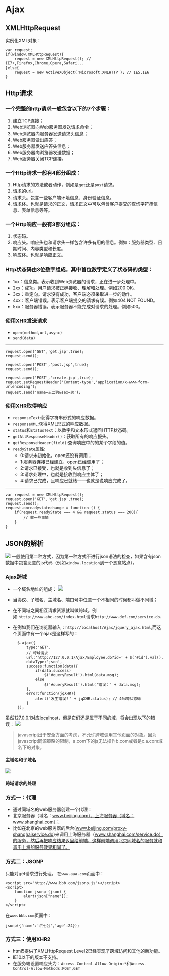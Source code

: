 # Ajax #

## XMLHttpRequest ##

实例化XML对象：

	var request;
	if(window.XMLHttpRequest){
		request = new XMLHttpRequest(); // IE7+,Firefox,Chrome,Opera,Safari...
	}else{
		request = new ActiveXObject('Microsoft.XMLHTTP'); // IE5,IE6
	}

## Http请求 ##
### 一个完整的http请求一般包含以下的7个步骤： ###

1. 建立TCP连接；
2. Web浏览器向Web服务器发送请求命令；
3. Web浏览器向服务器发送请求头信息；
4. Web服务器做出应答；
5. Web服务器发送应答头信息；
6. Web服务器向浏览器发送数据；
7. Web服务器关闭TCP连接。

### 一个Http请求一般有4部分组成： ###

1. Http请求的方法或者动作，例如是`get`还是`post`请求。
2. 请求的url。
3. 请求头。包含一些客户端环境信息、身份验证信息。
4. 请求体。也就是请求的正文，请求正文中可以包含客户提交的查询字符串信息、表单信息等等。

### 一个Http响应一般有3部分组成： ###

1. 状态码。
2. 响应头。响应头也和请求头一样包含许多有用的信息。例如：服务器类型、日期时间、内容类型和长度。
3. 响应体。也就是响应正文。

### Http状态码由3位数字组成，其中首位数字定义了状态码的类型： ###

- 1xx：信息类。表示收到Web浏览器的请求，正在进一步处理中。
- 2xx：成功。用户请求被正确接收、理解和处理。例如200 OK。
- 3xx：重定向。请求没有成功，客户端必须采取进一步的动作。
- 4xx：客户端错误。表示客户端提交的请求有误。例如404 NOT FOUND。
- 5xx：服务器错误。表示服务器不能完成对请求的处理。例如500。

### 使用XHR发送请求 ###
- `open(method,url,async)`
- `send(data)`

----------

	request.open('GET','get.jsp',true);
	request.send();
	
	request.open('POST','post.jsp',true);
	request.send();
	
	request.open('POST','create.jsp',true);
	request.setRequestHeader('Content-type','application/x-www-form-urlencoding');
	request.send('name=王二狗&sex=男'); 

### 使用XHR取得响应 ###
- `responseText`:获得字符串形式的响应数据。
- `responseXML`:获得XML形式的响应数据。
- `status`和`statusText`：以数字和文本形式返回HTTP状态码。
- `getAllResponseHeader()`：获取所有的响应报头。
- `getResponseHeader(field)`:查询响应中的的某个字段的值。
- `readyState`属性:
	- 0:请求未初始化，open还没有调用；
	- 1:服务器连接已经建立，open已经调用了；
	- 2:请求已接受，也就是收到头信息了；
	- 3:请求处理中，也就是接收到响应主体了；
	- 4:请求已完成，且响应已就绪——也就是说响应完成了。

----------

	var request = new XMLHttpRequest();
	request.open('GET','get.jsp',true);
	request.send();
	request.onreadystatechange = function () {
		if(request.readyState === 4 && request.status === 200){
			// 做一些事情
		}
	}

## JSON的解析 ##
![](http://i.imgur.com/MffTUgb.jpg)
一般使用第二种方式，因为第一种方式不进行json语法的检查，如果含有json数据中包含恶意的js代码（例如`window.location`到一个恶意站点）。
### Ajax跨域 ###
- 一个域名地址的组成：
![](http://i.imgur.com/DFn8MzN.jpg)

- 当协议、子域名、主域名、端口号中任意一个不相同的时候都叫做不同域；
- 在不同域之间相互请求资源就叫做跨域。例如:`htttp://www.abc.com/index.html`请求`http://www.def.com/service.do`.
- 在例如我们在浏览器输入：`http://localhost/Ajax/jquery_ajax.html`,而这个页面中有一个ajax是这样写的：

		$.ajax({
			type:'GET',
			// 垮域请求
			url:'http://127.0.0.1/Ajax/Employee.do?id=' + $('#id').val(),
			dataType:'json',
			success:function(data){
				if(data.success)
					$('#queryResult').html(data.msg);
				else
					$('#queryResult').html('错误：' + data.msg);
			},
			error:function(jqXHR){
				alert('发生错误！' + jqXHR.status); // 404等状态码
			}
		});

虽然127.0.0.1对应localhost，但是它们还是属于不同的域，将会出现以下的错误：
![](http://i.imgur.com/sgZJAvh.jpg)
>javascript出于安全方面的考虑，不允许跨域调用其他页面的对象。因为javascript同源策略的限制，a.com下的js无法操作b.com或者是c.a.com域名下的对象。

#### 主域名和子域名 ####
![](http://i.imgur.com/g93XCoS.jpg)

#### 跨域请求的处理 ####
### 方式一：代理 ###
- 通过同域名的web服务器创建一个代理：
- 北京服务器（域名：www.beijing.com）、上海服务器（域名：www.shanghai.com）；
- 比如在北京的web服务器的后台(www.beijing.com/proxy-shanghaiservice.do)来调用上海服务器（www.shanghai.com/service.do）的服务，然后再把响应结果返回给前端，这样前端调用北京同域名的服务就和调用上海的服务效果相同了。

### 方式二：JSONP ###
只能对get请求进行处理。
在`www.aaa.com`页面中：

	<script src="http://www.bbb.com/jsonp.js"></script>
	<script>
		function jsonp (json) {
			alert(json["name"]);
		}
	</script>
在`www.bbb.com`页面中：

    jsonp({'name':'洪七公','age':24});

### 方式三：使用XHR2 ###
- html5提供了XMLHttpRequest Level2已经实现了跨域访问和其他的新功能。
- IE10以下的版本不支持。
- 在服务端设置响应头为：`Access-Control-Allow-Origin:*`和`Access-Control-Allow-Methods:POST,GET`

